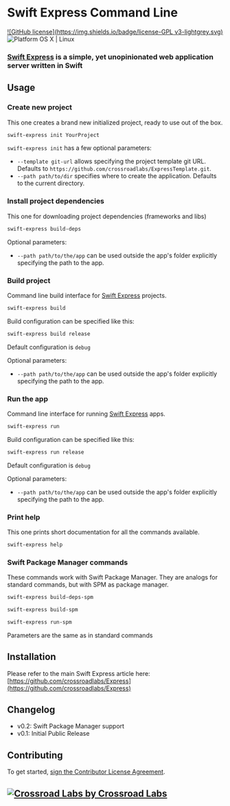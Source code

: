 # Swift Express Command Line

[![GitHub license](https://img.shields.io/badge/license-GPL v3-lightgrey.svg)](https://raw.githubusercontent.com/crossroadlabs/ExpressCommandLine/master/LICENSE)
![Platform OS X | Linux](https://img.shields.io/badge/platform-OS%20X%20%7C%20Linux-orange.svg)

### [Swift Express](https://github.com/crossroadlabs/Express) is a simple, yet unopinionated web application server written in Swift

## Usage

### Create new project

This one creates a brand new initialized project, ready to use out of the box.

```sh
swift-express init YourProject
```

`swift-express init` has a few optional parameters:

* `--template git-url` allows specifying the project template git URL. Defaults to `https://github.com/crossroadlabs/ExpressTemplate.git`.
* `--path path/to/dir` specifies where to create the application. Defaults to the current directory.

### Install project dependencies

This one for downloading project dependencies (frameworks and libs)

```sh
swift-express build-deps
```

Optional parameters:

* `--path path/to/the/app` can be used outside the app's folder explicitly specifying the path to the app.

### Build project

Command line build interface for [Swift Express](https://github.com/crossroadlabs/Express) projects.

```sh
swift-express build
```

Build configuration can be specified like this:

```sh
swift-express build release
```

Default configuration is `debug`

Optional parameters:

* `--path path/to/the/app` can be used outside the app's folder explicitly specifying the path to the app.

### Run the app

Command line interface for running [Swift Express](https://github.com/crossroadlabs/Express) apps.

```sh
swift-express run
```

Build configuration can be specified like this:

```sh
swift-express run release
```

Default configuration is `debug`

Optional parameters:

* `--path path/to/the/app` can be used outside the app's folder explicitly specifying the path to the app.

### Print help

This one prints short documentation for all the commands available.

```sh
swift-express help
```

### Swift Package Manager commands

These commands work with Swift Package Manager. They are analogs for standard commands, but with SPM as package manager.

```sh
swift-express build-deps-spm
```
```sh
swift-express build-spm
```
```sh
swift-express run-spm
```

Parameters are the same as in standard commands

## Installation

Please refer to the main Swift Express article here: [https://github.com/crossroadlabs/Express](https://github.com/crossroadlabs/Express)

## Changelog

* v0.2: Swift Package Manager support
* v0.1: Initial Public Release

## Contributing

To get started, <a href="https://www.clahub.com/agreements/crossroadlabs/ExpressCommandLine">sign the Contributor License Agreement</a>.

## [![Crossroad Labs](http://i.imgur.com/iRlxgOL.png?1) by Crossroad Labs](http://www.crossroadlabs.xyz/)
